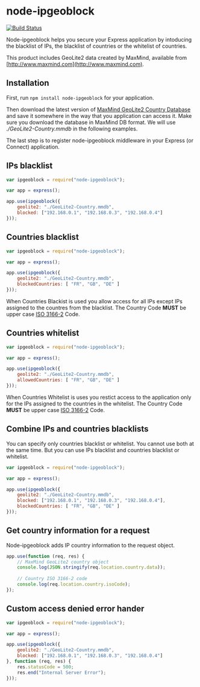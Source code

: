 node-ipgeoblock 
===============

[![Build Status](https://travis-ci.org/ilich/node-ipgeoblock.svg?branch=master)](https://travis-ci.org/ilich/node-ipgeoblock)

Node-ipgeoblock helps you secure your Express application by intoducing the blacklist of IPs, the blacklist of countries or the whitelist of countries. 

This product includes GeoLite2 data created by MaxMind, available from [http://www.maxmind.com](http://www.maxmind.com).

Installation
------------

First, run `npm install node-ipgeoblock` for your application. 

Then download the latest version of [MaxMind GeoLite2 Country Database](https://dev.maxmind.com/geoip/geoip2/geolite2/) and save it somewhere in the way that you application can access it. Make sure you download the database in MaxMind DB format. We will use *./GeoLite2-Country.mmdb* in the following examples.

The last step is to register node-ipgeoblock middleware in your Express (or Connect) application.

IPs blacklist
---------------------

```javascript
var ipgeoblock = require("node-ipgeoblock");

var app = express();

app.use(ipgeoblock({
	geolite2: "./GeoLite2-Country.mmdb",
	blocked: ["192.168.0.1", "192.168.0.3", "192.168.0.4"]
}));
```

Countries blacklist
--------------------------

```javascript
var ipgeoblock = require("node-ipgeoblock");

var app = express();

app.use(ipgeoblock({
	geolite2: "./GeoLite2-Country.mmdb",
	blockedCountries: [ "FR", "GB", "DE" ]
}));
```

When Countries Blackist is used you allow access for all IPs except IPs assigned to the countres from the blacklist. The Country Code **MUST** be upper case [ISO 3166-2](https://en.wikipedia.org/wiki/ISO_3166-2) Code.

Countries whitelist
--------------------------

```javascript
var ipgeoblock = require("node-ipgeoblock");

var app = express();

app.use(ipgeoblock({
	geolite2: "./GeoLite2-Country.mmdb",
	allowedCountries: [ "FR", "GB", "DE" ]
}));
```

When Countries Whitelist is uses you restict access to the application only for the IPs assigned to the countries in the whitelist. The Country Code **MUST** be upper case [ISO 3166-2](https://en.wikipedia.org/wiki/ISO_3166-2) Code.

Combine IPs and countries blacklists
------------------------------------------

You can specify only countries blacklist or whitelist. You cannot use both at the same time. But you can use IPs blacklist and countries blacklist or whitelist.

```javascript
var ipgeoblock = require("node-ipgeoblock");

var app = express();

app.use(ipgeoblock({
	geolite2: "./GeoLite2-Country.mmdb",
	blocked: ["192.168.0.1", "192.168.0.3", "192.168.0.4"],
	blockedCountries: [ "FR", "GB", "DE" ]
}));
```

Get country information for a request
--------------------------------------------

Node-ipgeoblock adds IP country information to the request object.

```javascript
app.use(function (req, res) {
	// MaxMind GeoLite2 country object
	console.log(JSON.stringify(req.location.country.data));
	
	// Country ISO 3166-2 code
	console.log(req.location.country.isoCode);
});
```

Custom access denied error hander
--------------------------------------------

```javascript
var ipgeoblock = require("node-ipgeoblock");

var app = express();

app.use(ipgeoblock({
	geolite2: "./GeoLite2-Country.mmdb",
	blocked: ["192.168.0.1", "192.168.0.3", "192.168.0.4"]
}, function (req, res) {
	res.statusCode = 500;
	res.end("Internal Server Error");
}));
```